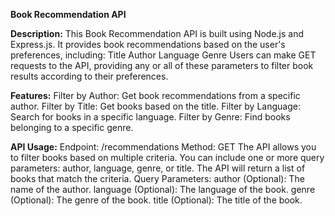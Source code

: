 **Book Recommendation API**

**Description:**
This Book Recommendation API is built using Node.js and Express.js. It provides book recommendations based on the user's preferences, including:
Title
Author
Language
Genre
Users can make GET requests to the API, providing any or all of these parameters to filter book results according to their preferences.

**Features:**
Filter by Author: Get book recommendations from a specific author.
Filter by Title: Get books based on the title.
Filter by Language: Search for books in a specific language.
Filter by Genre: Find books belonging to a specific genre.

**API Usage:**
Endpoint: /recommendations
Method: GET
The API allows you to filter books based on multiple criteria. You can include one or more query parameters: author, language, genre, or title. The API will return a list of books that match the criteria.
Query Parameters:
author (Optional): The name of the author.
language (Optional): The language of the book.
genre (Optional): The genre of the book.
title (Optional): The title of the book.



